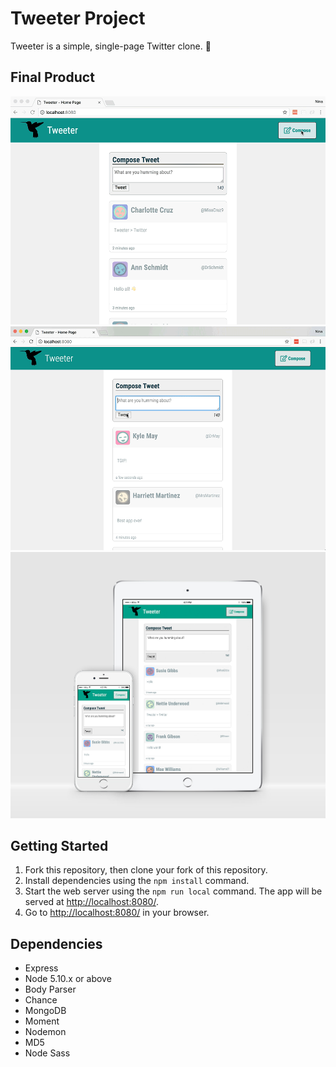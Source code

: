 # Tweeter Project

Tweeter is a simple, single-page Twitter clone. :baby_chick:

## Final Product

!["GIF of Main Process"](https://github.com/ninayujiri/tweeter/blob/master/docs/home.gif?raw=true)
!["GIF of Error Messages"](https://github.com/ninayujiri/tweeter/blob/master/docs/error-messages.gif?raw=true)
!["Screenshot of Responsive Views"](https://github.com/ninayujiri/tweeter/blob/master/docs/responsive.jpg?raw=true)

## Getting Started

1. Fork this repository, then clone your fork of this repository.
2. Install dependencies using the `npm install` command.
3. Start the web server using the `npm run local` command. The app will be served at <http://localhost:8080/>.
4. Go to <http://localhost:8080/> in your browser.

## Dependencies

- Express
- Node 5.10.x or above
- Body Parser
- Chance
- MongoDB
- Moment
- Nodemon
- MD5
- Node Sass